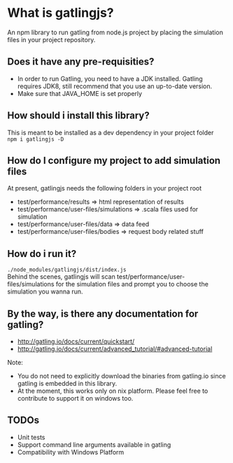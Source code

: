 # What is gatlingjs?
An npm library to run gatling from node.js project by placing the simulation files in your project repository.

## Does it have any pre-requisities?
* In order to run Gatling, you need to have a JDK installed. Gatling requires JDK8, still recommend that you use an up-to-date version.    
* Make sure that JAVA_HOME is set properly

## How should i install this library?
This is meant to be installed as a dev dependency in your project folder    
``` npm i gatlingjs -D ```

## How do I configure my project to add simulation files
At present, gatlingjs needs the following folders in your project root

* test/performance/results => html representation of results
* test/performance/user-files/simulations => .scala files used for simulation
* test/performance/user-files/data => data feed
* test/performance/user-files/bodies => request body related stuff

## How do i run it?
``` ./node_modules/gatlingjs/dist/index.js ```     
Behind the scenes, gatlingjs will scan test/performance/user-files/simulations for the simulation files and prompt you to choose the simulation you wanna run.

## By the way, is there any documentation for gatling?
* http://gatling.io/docs/current/quickstart/
* http://gatling.io/docs/current/advanced_tutorial/#advanced-tutorial

Note: 
* You do not need to explicitly download the binaries from gatling.io since gatling is embedded in this library.
* At the moment, this works only on nix platform. Please feel free to contribute to support it on windows too.

## TODOs
* Unit tests
* Support command line arguments available in gatling
* Compatibility with Windows Platform
